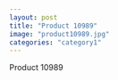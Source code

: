 ```yaml
---
layout: post
title: "Product 10989"
image: "product10989.jpg"
categories: "category1"
---
```

Product 10989
